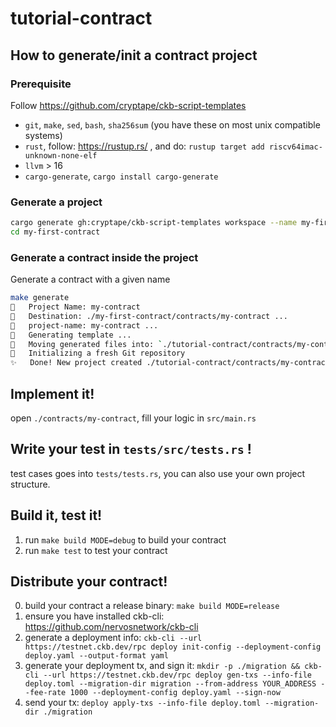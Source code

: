 # tutorial-contract

## How to generate/init a contract project

### Prerequisite

Follow https://github.com/cryptape/ckb-script-templates

- `git`, `make`, `sed`, `bash`, `sha256sum` (you have these on most unix compatible systems)
- `rust`, follow: https://rustup.rs/ , and do: `rustup target add riscv64imac-unknown-none-elf`
- `llvm` > 16
- `cargo-generate`, `cargo install cargo-generate`

### Generate a project

```bash
cargo generate gh:cryptape/ckb-script-templates workspace --name my-first-contract
cd my-first-contract
```

### Generate a contract inside the project

Generate a contract with a given name

```bash
make generate
🤷   Project Name: my-contract
🔧   Destination: ./my-first-contract/contracts/my-contract ...
🔧   project-name: my-contract ...
🔧   Generating template ...
🔧   Moving generated files into: `./tutorial-contract/contracts/my-contract`...
🔧   Initializing a fresh Git repository
✨   Done! New project created ./tutorial-contract/contracts/my-contract
```

## Implement it!

open `./contracts/my-contract`, fill your logic in `src/main.rs`

## Write your test in `tests/src/tests.rs` !

test cases goes into `tests/tests.rs`, you can also use your own project structure.

## Build it, test it!

1. run `make build MODE=debug` to build your contract
2. run `make test` to test your contract

## Distribute your contract!

0. build your contract a release binary: `make build MODE=release`
1. ensure you have installed ckb-cli: https://github.com/nervosnetwork/ckb-cli
2. generate a deployment info: `ckb-cli --url https://testnet.ckb.dev/rpc deploy init-config --deployment-config deploy.yaml --output-format yaml`
3. generate your deployment tx, and sign it: `mkdir -p ./migration && ckb-cli --url https://testnet.ckb.dev/rpc deploy gen-txs --info-file deploy.toml --migration-dir migration --from-address YOUR_ADDRESS --fee-rate 1000 --deployment-config deploy.yaml --sign-now`
4. send your tx: `deploy apply-txs --info-file deploy.toml --migration-dir ./migration`

